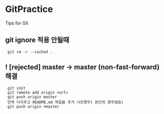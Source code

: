 # GitPractice
Tips for Git


## git ignore 적용 안될때 
```
 git rm -r --cached .
```

##  ! [rejected]        master -> master (non-fast-forward) 해결 
```
 git init 
 git remote add origin <url>
 git push origin master
 만약 다지우고 README.md 파일을 추가 시킨경우( 본인의 경우였음)
 git push origin +master 
```
